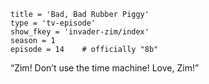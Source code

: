 ```
title = 'Bad, Bad Rubber Piggy'
type = 'tv-episode'
show_fkey = 'invader-zim/index'
season = 1
episode = 14    # officially "8b"
```

“Zim! Don’t use the time machine! Love, Zim!”
